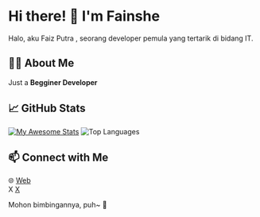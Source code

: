 # Hi there! 👋 I'm Fainshe

Halo, aku Faiz Putra , seorang developer pemula yang tertarik di bidang IT.

## 👨‍💻 About Me
Just a <b> Begginer Developer</b>

## 📈 GitHub Stats  
[![My Awesome Stats](https://awesome-github-stats.azurewebsites.net/user-stats/fainshe?cardType=github&theme=github-dark&preferLogin=false)](https://git.io/awesome-stats-card)
![Top Languages](https://github-readme-stats.vercel.app/api/top-langs/?username=fainshe&layout=compact&theme=tokyonight)  

## 📫 Connect with Me  
🌐 [Web](https://fainshe.tech)  
X [X](https://x.com/xfainshe)    

Mohon bimbingannya, puh~ 🚀  
